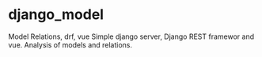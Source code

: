# django_model
Model Relations, drf, vue
Simple django server, Django REST framewor and vue. Analysis of models and relations.
